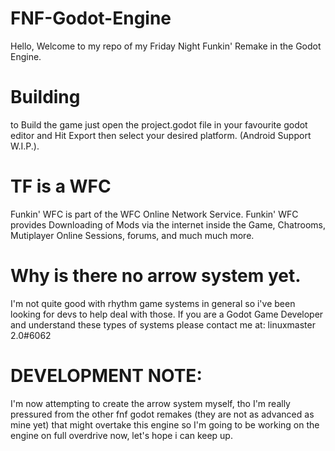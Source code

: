 # FNF-Godot-Engine
Hello, Welcome to my repo of my Friday Night Funkin' Remake in the Godot Engine.
# Building
to Build the game just open the project.godot file in your favourite godot editor and Hit Export then select your desired platform. (Android Support W.I.P.).
# TF is a WFC
Funkin' WFC is part of the WFC Online Network Service. Funkin' WFC provides Downloading of Mods via the internet inside the Game, Chatrooms, Mutiplayer Online Sessions, forums, and much much more.
# Why is there no arrow system yet.
I'm not quite good with rhythm game systems in general so i've been looking for devs to help deal with those. If you are a Godot Game Developer and understand these types of systems please contact me at: linuxmaster 2.0#6062
# DEVELOPMENT NOTE:
I'm now attempting to create the arrow system myself, tho I'm really pressured from the other fnf godot remakes (they are not as advanced as mine yet) that might overtake this engine so I'm going to be working on the engine on full overdrive now, let's hope i can keep up.
